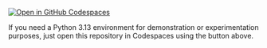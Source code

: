 [![Open in GitHub Codespaces](https://github.com/codespaces/badge.svg)](https://github.com/codespaces/new?hide_repo_select=true&ref=main&repo=801536359)

If you need a Python 3.13 environment for demonstration or experimentation purposes, just open this repository in Codespaces using the button above. 
